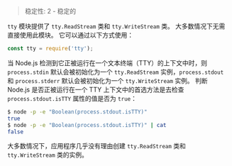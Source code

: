
> 稳定性: 2 - 稳定的

`tty` 模块提供了 `tty.ReadStream` 类和 `tty.WriteStream` 类。
大多数情况下无需直接使用此模块。
它可以通过以下方式使用：

```js
const tty = require('tty');
```

当 Node.js 检测到它正被运行在一个文本终端（TTY）的上下文中时，则 `process.stdin` 默认会被初始化为一个 `tty.ReadStream` 实例，`process.stdout` 和 `process.stderr` 默认会被初始化为一个 `tty.WriteStream` 实例。
判断 Node.js 是否正被运行在一个 TTY 上下文中的首选方法是去检查 `process.stdout.isTTY` 属性的值是否为 `true`：


```sh
$ node -p -e "Boolean(process.stdout.isTTY)"
true
$ node -p -e "Boolean(process.stdout.isTTY)" | cat
false
```

大多数情况下，应用程序几乎没有理由创建 `tty.ReadStream` 类和 `tty.WriteStream` 类的实例。

